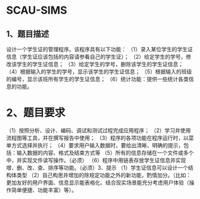 # SCAU-SIMS
## 1、题目描述
   设计一个学生证的管理程序。该程序具有以下功能：
   （1）录入某位学生的学生证信息（学生证应该包括的内容请参看自己的学生证）；
   （2）给定学生的学号，修改该学生的学生证信息；
   （3）给定学生的学号，删除该学生的学生证信息；
   （4）根据输入的学生的学号，显示该学生的学生证信息；
   （5）根据输入的班级的编号，显示该班所有学生的学生证信息；
   （6）统计功能：提供一些统计各类信息的功能。
# 2、题目要求
   （1）按照分析、设计、编码、调试和测试过程完成应用程序；
   （2）学习并使用流程图等工具，并在撰写报告中使用；
   （3）程序的各项功能在程序运行时，以菜单方式选择并执行；
   （4）要求用户输入数据时，要给出清晰、明确的提示，包括：输入数据的内容、格式及结束方式等
   （5）所有的信息存储在一个文件或多个中，并实现文件读写操作。（必须）
   （6）程序中用链表存放学生证信息并实现增、删、改、查、排序等功能。（必须）3、提示
   （1）学生证信息可以设计一个结构体类型
 （2）自己构思并增加的除规定功能之外的新功能，酌情加分。（比如：更加友好的用户界面、信息显示能表格化、结合现实场景能充分考虑用户体验（操作简单便捷、功能丰富）等）。
